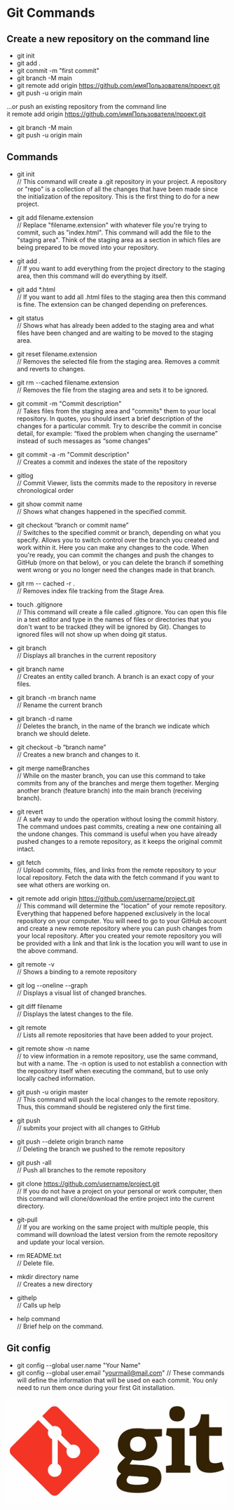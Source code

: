 # Git Commands


Create a new repository on the command line
-------------------------
* git init  
* git add .  
* git commit -m "first commit"   
* git branch -M main  
* git remote add origin https://github.com/имяПользователя/проект.git   
* git push -u origin main  

…or push an existing repository from the command line  
it remote add origin https://github.com/имяПользователя/проект.git  
* git branch -M main  
* git push -u origin main  

Commands
------------------------
* git init  
// This command will create a .git repository in your project. A repository or "repo" is a collection of all the changes that have been made since the initialization of the repository. This is the first thing to do for a new project.

* git add filename.extension  
// Replace "filename.extension" with whatever file you're trying to commit, such as "index.html". This command will add the file to the "staging area". Think of the staging area as a section in which files are being prepared to be moved into your repository.

* git add .  
// If you want to add everything from the project directory to the staging area, then this command will do everything by itself.

* git add *.html  
// If you want to add all .html files to the staging area then this command is fine. The extension can be changed depending on preferences.

* git status  
// Shows what has already been added to the staging area and what files have been changed and are waiting to be moved to the staging area.

* git reset filename.extension  
// Removes the selected file from the staging area. Removes a commit and reverts to changes.

* git rm --cached filename.extension  
// Removes the file from the staging area and sets it to be ignored.

* git commit -m "Commit description"  
// Takes files from the staging area and "commits" them to your local repository. In quotes, you should insert a brief description of the changes for a particular commit. Try to describe the commit in concise detail, for example: “fixed the problem when changing the username” instead of such messages as “some changes”

* git commit -a -m "Commit description"  
// Creates a commit and indexes the state of the repository

* gitlog  
// Commit Viewer, lists the commits made to the repository in reverse chronological order

* git show commit name  
// Shows what changes happened in the specified commit.

* git checkout “branch or commit name”  
// Switches to the specified commit or branch, depending on what you specify. Allows you to switch control over the branch you created and work within it. Here you can make any changes to the code. When you're ready, you can commit the changes and push the changes to GitHub (more on that below), or you can delete the branch if something went wrong or you no longer need the changes made in that branch.

* git rm -- cached -r .  
// Removes index file tracking from the Stage Area.

* touch .gitignore  
// This command will create a file called .gitignore. You can open this file in a text editor and type in the names of files or directories that you don't want to be tracked (they will be ignored by Git). Changes to ignored files will not show up when doing git status.

* git branch  
// Displays all branches in the current repository

* git branch name  
// Creates an entity called branch. A branch is an exact copy of your files.

* git branch -m branch name  
// Rename the current branch

* git branch -d name  
// Deletes the branch, in the name of the branch we indicate which branch we should delete.

* git checkout -b “branch name”  
// Creates a new branch and changes to it.

* git merge nameBranches  
// While on the master branch, you can use this command to take commits from any of the branches and merge them together. Merging another branch (feature branch) into the main branch (receiving branch).

* git revert  
// A safe way to undo the operation without losing the commit history. The command undoes past commits, creating a new one containing all the undone changes. This command is useful when you have already pushed changes to a remote repository, as it keeps the original commit intact.

* git fetch  
// Upload commits, files, and links from the remote repository to your local repository. Fetch the data with the fetch command if you want to see what others are working on.

* git remote add origin https://github.com/username/project.git  
// This command will determine the "location" of your remote repository. Everything that happened before happened exclusively in the local repository on your computer. You will need to go to your GitHub account and create a new remote repository where you can push changes from your local repository. After you created your remote repository you will be provided with a link and that link is the location you will want to use in the above command.

* git remote -v  
// Shows a binding to a remote repository

* git log --oneline --graph  
// Displays a visual list of changed branches.

* git diff filename  
// Displays the latest changes to the file.

* git remote  
// Lists all remote repositories that have been added to your project.

* git remote show -n name  
// to view information in a remote repository, use the same command, but with a name. The -n option is used to not establish a connection with the repository itself when executing the command, but to use only locally cached information.

* git push -u origin master  
// This command will push the local changes to the remote repository. Thus, this command should be registered only the first time.

* git push  
// submits your project with all changes to GitHub

* git push --delete origin branch name  
// Deleting the branch we pushed to the remote repository

* git push -all  
// Push all branches to the remote repository

* git clone https://github.com/username/project.git  
// If you do not have a project on your personal or work computer, then this command will clone/download the entire project into the current directory.

* git-pull  
// If you are working on the same project with multiple people, this command will download the latest version from the remote repository and update your local version.

* rm README.txt  
// Delete file.

* mkdir directory name  
// Creates a new directory

* githelp  
// Calls up help

* help command  
// Brief help on the command.

Git config
------------------------

* git config --global user.name "Your Name"
* git config --global user.email "yourmail@mail.com"
// These commands will define the information that will be used on each commit. You only need to run them once during your first Git installation.


![picture1.](git.jpg)

